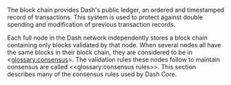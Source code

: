 The block chain provides Dash's public ledger, an ordered and timestamped record of transactions. This system is used to protect against double spending and modification of previous transaction records.

Each full node in the Dash network independently stores a block chain containing only blocks validated by that node. When several nodes all have the same blocks in their block chain, they are considered to be in <<glossary:consensus>>. The validation rules these nodes follow to maintain consensus are called <<glossary:consensus rules>>. This section describes many of the consensus rules used by Dash Core.